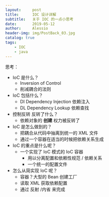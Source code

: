 ```yaml
---
layout:     post
title:      IOC 设计详解
subtitle:   关于 IOC 的一点小思考
date:       2019-05-12
author:     Alessio
header-img: img/PostBack_03.jpg
catalog: true
tags:
    - IOC
    - java
---
```



思考：
- IoC 是什么？
    - Inversion of Control
	- 削减耦合的法则
- IoC 包括什么？
	- DI Dependency Injection 依赖注入
	- DL Dependency Lookup 依赖查找
- 控制反转  反转了什么？
	- 依赖对象的 **创建** 权力被反转了
- IoC 是怎么做到的？
	- 把耦合从代码中抽离到统一的 XML 文件
	- 通过一个容器在适当的时候把依赖关系生成
- IoC 的重点是什么呢？
	- 一个实现了 IoC 模式的 IoC 容器
        - 用以分离配置和依赖性规范 / 依赖关系
        - 一个统一的配置文件
- 怎么从简实现 IoC 呢？
    - 容器？大型的 Bean 创建工厂
    - 读取 XML 获取依赖配置
    - 通过 反射 /内省 来完成
